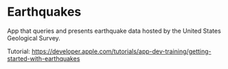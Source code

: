 # Earthquakes

App that queries and presents earthquake data hosted by the United States Geological Survey.

Tutorial: https://developer.apple.com/tutorials/app-dev-training/getting-started-with-earthquakes
